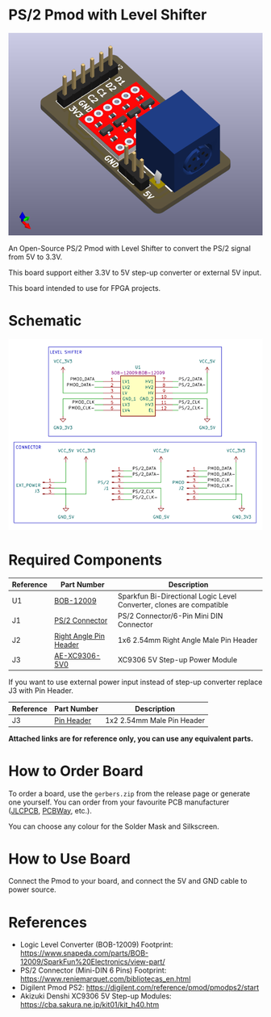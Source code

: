 # PS/2 Pmod with Level Shifter

![Board 3D Render](docs/board-3d.png)

An Open-Source PS/2 Pmod with Level Shifter to convert the PS/2 signal from 5V to 3.3V.

This board support either 3.3V to 5V step-up converter or external 5V input.

This board intended to use for FPGA projects.

# Schematic

![Schematic](docs/schematic.png)

# Required Components

| Reference | Part Number | Description |
|-|-|-|
| U1 | [BOB-12009](https://www.sparkfun.com/products/12009) | Sparkfun Bi-Directional Logic Level Converter, clones are compatible |
| J1 | [PS/2 Connector](https://www.amazon.co.jp/dp/B09HWT37YP) | PS/2 Connector/6-Pin Mini DIN Connector |
| J2 | [Right Angle Pin Header](https://www.amazon.co.jp/dp/B010ESD338) | 1x6 2.54mm Right Angle Male Pin Header |
| J3 | [AE-XC9306-5V0](https://akizukidenshi.com/catalog/g/g115775/) | XC9306 5V Step-up Power Module |

If you want to use external power input instead of step-up converter replace J3 with Pin Header.

| Reference | Part Number | Description |
|-|-|-|
| J3 | [Pin Header](https://www.amazon.co.jp/dp/B017IPWYDK) | 1x2 2.54mm Male Pin Header |

**Attached links are for reference only, you can use any equivalent parts.**

# How to Order Board

To order a board, use the `gerbers.zip` from the release page or generate one yourself. You can order from your favourite PCB manufacturer ([JLCPCB](https://jlcpcb.com/), [PCBWay](https://www.pcbway.com/), etc.).

You can choose any colour for the Solder Mask and Silkscreen.

# How to Use Board

Connect the Pmod to your board, and connect the 5V and GND cable to power source.

# References

- Logic Level Converter (BOB-12009) Footprint: https://www.snapeda.com/parts/BOB-12009/SparkFun%20Electronics/view-part/
- PS/2 Connector (Mini-DIN 6 Pins) Footprint: https://www.reniemarquet.com/bibliotecas_en.html
- Digilent Pmod PS2: https://digilent.com/reference/pmod/pmodps2/start
- Akizuki Denshi XC9306 5V Step-up Modules: https://cba.sakura.ne.jp/kit01/kit_h40.htm
